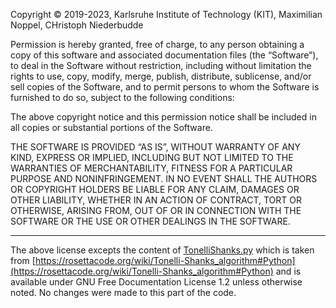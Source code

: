 Copyright © 2019-2023, Karlsruhe Institute of Technology (KIT), Maximilian Noppel, CHristoph Niederbudde

Permission is hereby granted, free of charge, to any person obtaining a copy of this software and associated documentation files (the “Software”), to deal in the Software without restriction, including without limitation the rights to use, copy, modify, merge, publish, distribute, sublicense, and/or sell copies of the Software, and to permit persons to whom the Software is furnished to do so, subject to the following conditions:

The above copyright notice and this permission notice shall be included in all copies or substantial portions of the Software.

THE SOFTWARE IS PROVIDED “AS IS”, WITHOUT WARRANTY OF ANY KIND, EXPRESS OR IMPLIED, INCLUDING BUT NOT LIMITED TO THE WARRANTIES OF MERCHANTABILITY, FITNESS FOR A PARTICULAR PURPOSE AND NONINFRINGEMENT. IN NO EVENT SHALL THE AUTHORS OR COPYRIGHT HOLDERS BE LIABLE FOR ANY CLAIM, DAMAGES OR OTHER LIABILITY, WHETHER IN AN ACTION OF CONTRACT, TORT OR OTHERWISE, ARISING FROM, OUT OF OR IN CONNECTION WITH THE SOFTWARE OR THE USE OR OTHER DEALINGS IN THE SOFTWARE. 

-----

The above license excepts the content of [TonelliShanks.py](src/algos/TonelliShanks.py) which is taken from [https://rosettacode.org/wiki/Tonelli-Shanks_algorithm#Python](https://rosettacode.org/wiki/Tonelli-Shanks_algorithm#Python) and is available under GNU Free Documentation License 1.2 unless otherwise noted. No changes were made to this part of the code.
